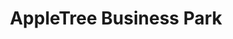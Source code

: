 ---
title: "AppleTree Business Park"
url: /cheektowaga/appletree-business-park/
shop: Einkaufszentrum
---